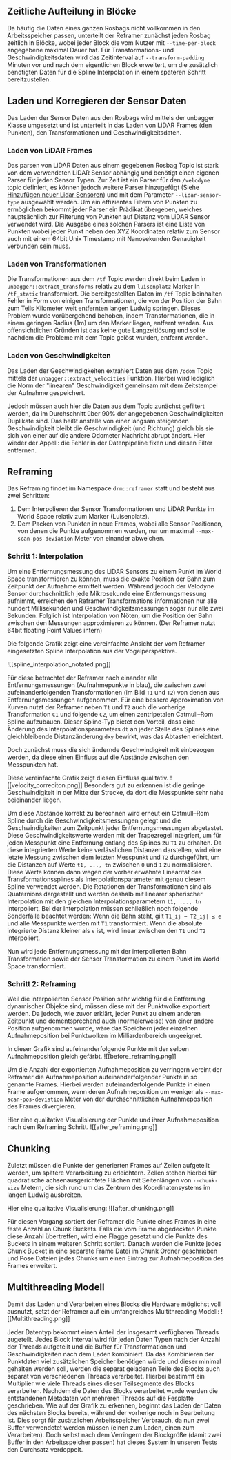 
## Zeitliche Aufteilung in Blöcke

Da häufig die Daten eines ganzen Rosbags nicht vollkommen in den Arbeitsspeicher passen, unterteilt der Reframer zunächst jeden Rosbag zeitlich in Blöcke, wobei jeder Block die vom Nutzer mit `--time-per-block` angegebene maximal Dauer hat.
Für Transformations- und Geschwindigkeitsdaten wird das Zeitinterval auf `--transform-padding` Minuten vor und nach dem eigentlichen Block erweitert, um die zusätzlich benötigten Daten für die Spline Interpolation in einem späteren Schritt bereitzustellen.


## Laden und Korregieren der Sensor Daten

Das Laden der Sensor Daten aus den Rosbags wird mittels der unbagger Klasse umgesetzt und ist unterteilt in das Laden von LiDAR Frames (den Punkten), den Transformationen und Geschwindigkeitsdaten.


### Laden von LiDAR Frames

Das parsen von LiDAR Daten aus einem gegebenen Rosbag Topic ist stark von dem verwendeten LiDAR Sensor abhängig und benötigt einen eigenen Parser für jeden Sensor Typen.
Zur Zeit ist ein Parser für den `/velodyne` topic definiert, es können jedoch weitere Parser hinzugefügt  (Siehe [Hinzufügen neuer Lidar Sensoren](reframer/add_new_lidar_sensor)) und mit dem Parameter `--lidar-sensor-type` ausgewählt werden.
Um ein effizientes Filtern von Punkten zu ermöglichen bekommt jeder Parser ein Prädikat übergeben, welches hauptsächlich zur Filterung von Punkten auf Distanz vom LiDAR Sensor verwendet wird.
Die Ausgabe eines solchen Parsers ist eine Liste von Punkten wobei jeder Punkt neben den XYZ Koordinaten relativ zum Sensor auch mit einem 64bit Unix Timestamp mit Nanosekunden Genauigkeit verbunden sein muss.


### Laden von Transformationen

Die Transformationen aus dem `/tf` Topic werden direkt beim Laden in `unbagger::extract_transforms`  relativ zu dem `luisenplatz`  Marker in `/tf_static` transformiert.
Die bereitgestellten Daten im `/tf` Topic beinhalten Fehler in Form von einigen Transformationen, die von der Position der Bahn zum Teils Kilometer weit entfernten langen Ludwig springen.
Dieses Problem wurde vorübergehend behoben, indem Transformationen, die in einem geringen Radius (1m) um den Marker liegen, entfernt werden.
Aus offensichtlichen Gründen ist das keine gute Langzeitlösung und sollte nachdem die Probleme mit dem Topic gelöst wurden, entfernt werden.


### Laden von Geschwindigkeiten

Das Laden der Geschwindigkeiten extrahiert Daten aus dem `/odom` Topic mittels der `unbagger::extract_velocities` Funktion.
Hierbei wird lediglich die Norm der "linearen" Geschwindigkeit gemeinsam mit dem Zeitstempel der Aufnahme gespeichert.

Jedoch müssen auch hier die Daten aus dem Topic zunächst gefiltert werden, da im Durchschnitt über 90% der angegebenen Geschwindigkeiten Duplikate sind.
Das heißt anstelle von einer langsam steigenden Geschwindigkeit bleibt die Geschwindigkeit (und Richtung) gleich bis sie sich von einer auf die andere Odometer Nachricht abrupt ändert.
Hier wieder der Appell: die Fehler in der Datenpipeline fixen und diesen Filter entfernen. 


## Reframing

Das Reframing findet  im Namespace `drm::reframer` statt und besteht aus zwei Schritten:
1. Dem Interpolieren der Sensor Transformationen und LiDAR Punkte im World Space relativ zum Marker (Luisenplatz).
2. Dem Packen von Punkten in neue Frames, wobei alle Sensor Positionen, von denen die Punkte aufgenommen wurden, nur um  maximal `--max-scan-pos-deviation` Meter von einander abweichen.


### Schritt 1: Interpolation
Um eine Entfernungsmessung des LiDAR Sensors zu einem Punkt im World Space transformieren zu können, muss die exakte Position der Bahn zum Zeitpunkt der Aufnahme ermittelt werden.
Während jedoch der Velodyne Sensor durchschnittlich jede Mikrosekunde eine Entfernungsmessung aufnimmt, erreichen den Reframer Transformations informationen nur alle hundert Millisekunden und Geschwindigkeitsmessungen sogar nur alle zwei Sekunden.
Folglich ist Interpolation von Nöten, um die Position der Bahn zwischen den Messungen approximieren zu können.
(Der Reframer nutzt 64bit floating Point Values intern)

Die folgende Grafik zeigt eine vereinfachte Ansicht der vom Reframer eingesetzten Spline Interpolation aus der Vogelperspektive.

![[spline_interpolation_notated.png]]

Für diese betrachtet der Reframer nach einander alle Entfernungsmessungen (Aufnahmepunkte in blau), die zwischen zwei aufeinanderfolgenden Transformationen (im Bild `T1` und `T2`) von denen aus Entfernungsmessungen aufgenommen.
Für eine bessere Approximation von Kurven nutzt der Reframer neben `T1` und `T2` auch die vorherige Transformation `C1` und folgende `C2`, um einen zentripetalen Catmull–Rom Spline aufzubauen.
Dieser Spline-Typ bietet den Vorteil, dass eine Änderung des Interpolationsparameters `dt` an jeder Stelle des Splines eine gleichbleibende Distanzänderung `dxy` bewirkt, was das Abtasten erleichtert.

Doch zunächst muss die sich ändernde Geschwindigkeit mit einbezogen werden, da diese einen Einfluss auf die Abstände zwischen den Messpunkten hat.

Diese vereinfachte Grafik zeigt diesen Einfluss qualitativ. 
![[velocity_correciton.png]]
Besonders gut zu erkennen ist die geringe Geschwindigkeit in der Mitte der Strecke, da dort die Messpunkte sehr nahe beieinander liegen.

Um diese Abstände korrekt zu berechnen wird erneut ein Catmull–Rom Spline durch die Geschwindigkeitsmessungen gelegt und die Geschwindigkeiten zum Zeitpunkt jeder Entfernungsmessungen abgetastet.
Diese Geschwindigkeitswerte werden mit der Trapezregel integriert, um für jeden Messpunkt eine Entfernung entlang des Splines zu `T1` zu erhalten.
Da diese integrierten Werte keine verlässlichen Distanzen darstellen, wird eine letzte Messung zwischen dem letzten Messpunkt und `T2` durchgeführt, um die Distanzen auf Werte `t1, ..., tn` zwischen `0` und `1` zu normalisieren.
Diese Werte können dann wegen der vorher erwähnte Linearität des Transformationssplines als Interpolationsparameter mit genau diesem Spline verwendet werden.
Die Rotationen der Transformationen sind als Quaternions dargestellt und werden deshalb mit linearer spherischer Interpolation mit den gleichen Interpolationsparametern `t1, ..., tn` interpoliert.
Bei der Interpolation müssen schließlich noch folgende Sonderfälle beachtet werden:
Wenn die Bahn steht, gilt `T1_ij ​− T2_ij​∣ ≤ ϵ` und alle Messpunkte werden mit `T1` transformiert.
Wenn die absolute integrierte Distanz kleiner als `ϵ` ist, wird linear zwischen den `T1` und `T2` interpoliert.

Nun wird jede Entfernungsmessung mit der interpolierten Bahn Transformation sowie der Sensor Transformation zu einem Punkt im World Space transformiert.


### Schritt 2: Reframing
Weil die interpolierten Sensor Position sehr wichtig für die Entfernung dynamischer Objekte sind, müssen diese mit der Punktwolke exportiert werden.
Da jedoch, wie zuvor erklärt, jeder Punkt zu einem anderen Zeitpunkt und dementsprechend auch (normalerweise) von einer andere Position aufgenommen wurde, wäre das Speichern jeder einzelnen Aufnahmeposition bei Punktwolken im Milliardenbereich ungeeignet.

In dieser Grafik sind aufeinanderfolgende Punkte mit der selben Aufnahmeposition gleich gefärbt.
![[before_reframing.png]]

Um die Anzahl der exportierten Aufnahmeposition zu verringern vereint der Reframer die Aufnahmeposition aufeinanderfolgender Punkte in so genannte Frames.
Hierbei werden aufeinanderfolgende Punkte in einen Frame aufgenommen, wenn deren Aufnahmeposition um weniger als  `--max-scan-pos-deviation` Meter von der durchschnittlichen Aufnahmeposition des Frames divergieren.

Hier eine qualitative Visualisierung der Punkte und ihrer Aufnahmeposition nach dem Reframing Schritt. 
![[after_reframing.png]]


## Chunking
Zuletzt müssen die Punkte der generierten Frames auf Zellen aufgeteilt werden, um spätere Verarbeitung zu erleichtern.
Zellen stehen hierbei für quadratische achsenausgerichtete Flächen mit Seitenlängen von `--chunk-size` Metern, die sich rund um das Zentrum des Koordinatensystems im langen Ludwig ausbreiten.

Hier eine qualitative Visualisierung:
![[after_chunking.png]]

Für diesen Vorgang sortiert der Reframer die Punkte eines Frames in eine feste Anzahl an Chunk Buckets.
Falls die vom Frame abgedeckten Punkte diese Anzahl übertreffen, wird eine Flagge gesetzt und die Punkte des Buckets in einem weiteren Schritt sortiert.
Danach werden die Punkte jedes Chunk Bucket in eine separate Frame Datei im Chunk Ordner geschrieben und Pose Dateien jedes Chunks um einen Eintrag zur Aufnahmeposition des Frames erweitert. 


## Multithreading Modell

Damit das Laden und Verarbeiten eines Blocks die Hardware möglichst voll ausnutzt, setzt der Reframer auf ein umfangreiches Multithreading Modell:
![[Multithreading.png]]

Jeder Datentyp bekommt einen Anteil der insgesamt verfügbaren Threads zugeteilt.
Jedes Block Interval wird für jeden Daten Typen nach der Anzahl der Threads aufgeteilt und die Buffer für Transformationen und Geschwindigkeiten nach dem Laden kombiniert.
Da das Kombinieren der Punktdaten viel zusätzlichen Speicher benötigen würde und dieser minimal gehalten werden soll, werden die separat geladenen Teile des Blocks auch separat von verschiedenen Threads verarbeitet. Hierbei bestimmt ein Multiplier wie viele Threads eines dieser Teilsegmente des Blocks verarbeiten.
Nachdem die Daten des Blocks verarbeitet wurde werden die entstandenen Metadaten von mehreren Threads auf die Fesplatte geschrieben.
Wie auf der Grafik zu erkennen, beginnt das Laden der Daten des nächsten Blocks bereits, während der vorherige noch in Bearbeitung ist. Dies sorgt für zusätzlichen Arbeitsspeicher Verbrauch, da nun zwei Buffer verwendetet werden müssen (einen zum Laden, einen zum Verarbeiten).
Doch selbst nach dem Verringern der Blockgröße (damit zwei Buffer in den Arbeitsspeicher passen) hat dieses System in unseren Tests den Durchsatz verdoppelt.
